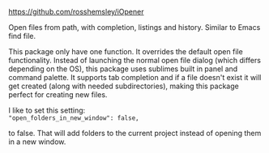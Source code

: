 https://github.com/rosshemsley/iOpener

Open files from path, with completion, listings and history. Similar to Emacs find file.

This package only have one function. It overrides the default open file functionality. Instead of launching the normal open file dialog (which differs depending on the OS), this package uses sublimes built in panel and command palette. It supports tab completion and if a file doesn't exist it will get created (along with needed subdirectories), making this package perfect for creating new files.

I like to set this setting:  
`"open_folders_in_new_window": false,`  

to false. That will add folders to the current project instead of opening them in a new window.
